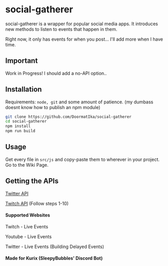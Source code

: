 # social-gatherer
social-gatherer is a wrapper for popular social media apps. It introduces new methods to listen to events that happen in them.

Right now, it only has events for when you post... I'll add more when I have time.

## Important
Work in Progress!
I should add a no-API option..

## Installation
Requirements: `node, git` and some amount of patience. (my dumbass doesnt know how to publish an npm module)
```sh
git clone https://github.com/DoormatIka/social-gatherer
cd social-gatherer
npm install
npm run build
```

## Usage
Get every file in `src/js` and copy-paste them to wherever in your project.
Go to the Wiki Page.

## Getting the APIs
[Twitter API](https://developer.twitter.com/en/docs/twitter-api/getting-started/getting-access-to-the-twitter-api)

[Twitch API](https://dev.twitch.tv/docs/authentication/register-app/) (Follow steps 1-10)

#### Supported Websites
Twitch - Live Events

Youtube - Live Events

Twitter - Live Events (Building Delayed Events)

#### Made for Kurix (SleepyBubbles' Discord Bot)
